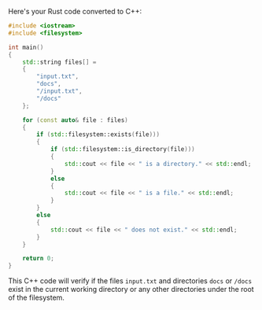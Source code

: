 Here's your Rust code converted to C++:

```cpp
#include <iostream>
#include <filesystem>

int main() 
{
    std::string files[] = 
    {
        "input.txt",
        "docs",
        "/input.txt",
        "/docs"
    };

    for (const auto& file : files)
    {
        if (std::filesystem::exists(file)))
        {
            if (std::filesystem::is_directory(file)))
            {
                std::cout << file << " is a directory." << std::endl;
            }
            else 
            {
                std::cout << file << " is a file." << std::endl;
            }
        }
        else 
        {
            std::cout << file << " does not exist." << std::endl;
        }
    }

    return 0;
}
```

This C++ code will verify if the files `input.txt` and directories `docs` or `/docs` exist in the current working directory or any other directories under the root of the filesystem.
